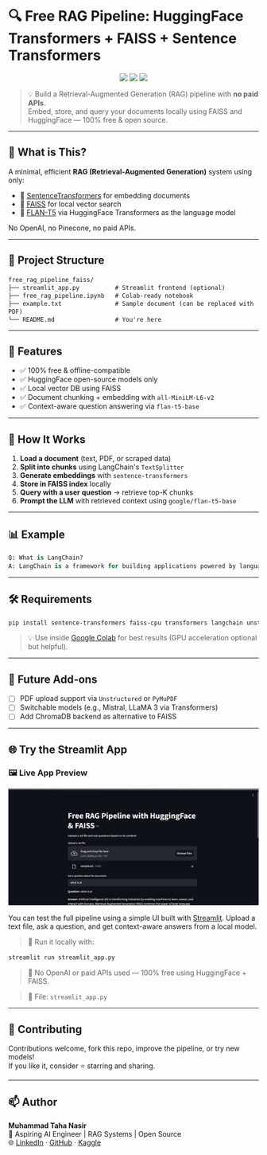 # 🔍 Free RAG Pipeline: HuggingFace Transformers + FAISS + Sentence Transformers

<p align="center">
  <img src="https://img.shields.io/badge/RAG-ready-blue?style=flat-square" />
  <img src="https://img.shields.io/badge/FAISS-VectorDB-green?style=flat-square" />
  <img src="https://img.shields.io/badge/HuggingFace-🤗-yellow?style=flat-square" />
</p>

> 💡 Build a Retrieval-Augmented Generation (RAG) pipeline with **no paid APIs**.  
> Embed, store, and query your documents locally using FAISS and HuggingFace — 100% free & open source.

---

## 🧠 What is This?

A minimal, efficient **RAG (Retrieval-Augmented Generation)** system using only:
- 🧠 [SentenceTransformers](https://www.sbert.net/) for embedding documents
- 🔎 [FAISS](https://faiss.ai/) for local vector search
- 🤖 [FLAN-T5](https://huggingface.co/google/flan-t5-base) via HuggingFace Transformers as the language model

No OpenAI, no Pinecone, no paid APIs.

---

## 📂 Project Structure

```
free_rag_pipeline_faiss/
├── streamlit_app.py          # Streamlit frontend (optional)
├── free_rag_pipeline.ipynb   # Colab-ready notebook
├── example.txt               # Sample document (can be replaced with PDF)
└── README.md                 # You're here
```

---

## 🚀 Features

- ✅ 100% free & offline-compatible
- ✅ HuggingFace open-source models only
- ✅ Local vector DB using FAISS
- ✅ Document chunking + embedding with `all-MiniLM-L6-v2`
- ✅ Context-aware question answering via `flan-t5-base`

---

## 🔧 How It Works

1. **Load a document** (text, PDF, or scraped data)
2. **Split into chunks** using LangChain's `TextSplitter`
3. **Generate embeddings** with `sentence-transformers`
4. **Store in FAISS index** locally
5. **Query with a user question** → retrieve top-K chunks
6. **Prompt the LLM** with retrieved context using `google/flan-t5-base`

---

## 📊 Example

```python
Q: What is LangChain?
A: LangChain is a framework for building applications powered by language models and external tools like APIs and vector databases.
```

---

## 🛠️ Requirements

```bash
pip install sentence-transformers faiss-cpu transformers langchain unstructured pdfminer.six
```

> 💡 Use inside [Google Colab](https://colab.research.google.com) for best results (GPU acceleration optional but helpful).

---

## 📘 Future Add-ons

- [ ] PDF upload support via `Unstructured` or `PyMuPDF`
- [ ] Switchable models (e.g., Mistral, LLaMA 3 via Transformers)
- [ ] Add ChromaDB backend as alternative to FAISS

---

## 🌐 Try the Streamlit App

### 🖼️ Live App Preview

![Streamlit App Screenshot](streamlit_preview.png)


You can test the full pipeline using a simple UI built with [Streamlit](https://streamlit.io). Upload a text file, ask a question, and get context-aware answers from a local model.

> 📍 Run it locally with:
```bash
streamlit run streamlit_app.py
```

> 🧠 No OpenAI or paid APIs used — 100% free using HuggingFace + FAISS.

> 📁 File: `streamlit_app.py`

---

## 🤝 Contributing

Contributions welcome, fork this repo, improve the pipeline, or try new models!  
If you like it, consider ⭐️ starring and sharing.

---

## 📫 Author

**Muhammad Taha Nasir**  
💼 Aspiring AI Engineer | RAG Systems | Open Source  
🌐 [LinkedIn](https://linkedin.com/muhammadtahanasir) · [GitHub](https://github.com/MuhammadTahaNasir) · [Kaggle](https://kaggle.com/muhamadtahanasir)
